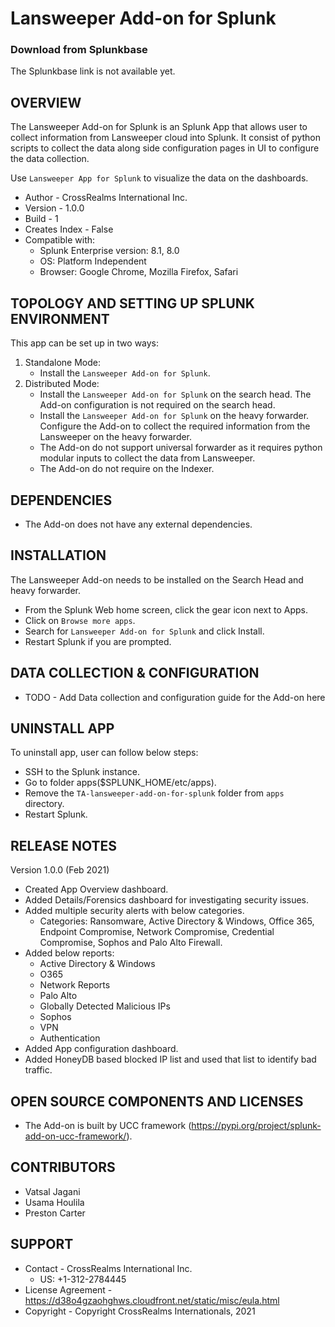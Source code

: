 # Lansweeper Add-on for Splunk

### Download from Splunkbase
The Splunkbase link is not available yet.


OVERVIEW
--------
The Lansweeper Add-on for Splunk is an Splunk App that allows user to collect information from Lansweeper cloud into Splunk. It consist of python scripts to collect the data along side configuration pages in UI to configure the data collection.

Use `Lansweeper App for Splunk` to visualize the data on the dashboards.


* Author - CrossRealms International Inc.
* Version - 1.0.0
* Build - 1
* Creates Index - False
* Compatible with:
   * Splunk Enterprise version: 8.1, 8.0
   * OS: Platform Independent
   * Browser: Google Chrome, Mozilla Firefox, Safari



TOPOLOGY AND SETTING UP SPLUNK ENVIRONMENT
------------------------------------------
This app can be set up in two ways: 
  1. Standalone Mode: 
     * Install the `Lansweeper Add-on for Splunk`.
  2. Distributed Mode: 
     * Install the `Lansweeper Add-on for Splunk` on the search head. The Add-on configuration is not required on the search head.
     * Install the `Lansweeper Add-on for Splunk` on the heavy forwarder. Configure the Add-on to collect the required information from the Lansweeper on the heavy forwarder.
     * The Add-on do not support universal forwarder as it requires python modular inputs to collect the data from Lansweeper.
     * The Add-on do not require on the Indexer.


DEPENDENCIES
------------------------------------------------------------
* The Add-on does not have any external dependencies.


INSTALLATION
------------------------------------------------------------
The Lansweeper Add-on needs to be installed on the Search Head and heavy forwarder.  

* From the Splunk Web home screen, click the gear icon next to Apps. 
* Click on `Browse more apps`.
* Search for `Lansweeper Add-on for Splunk` and click Install. 
* Restart Splunk if you are prompted.


DATA COLLECTION & CONFIGURATION
------------------------------------------------------------
* TODO - Add Data collection and configuration guide for the Add-on here


UNINSTALL APP
-------------
To uninstall app, user can follow below steps:
* SSH to the Splunk instance.
* Go to folder apps($SPLUNK_HOME/etc/apps).
* Remove the `TA-lansweeper-add-on-for-splunk` folder from `apps` directory.
* Restart Splunk.


RELEASE NOTES
-------------
Version 1.0.0 (Feb 2021)
* Created App Overview dashboard.
* Added Details/Forensics dashboard for investigating security issues.
* Added multiple security alerts with below categories.
  * Categories: Ransomware, Active Directory & Windows, Office 365, Endpoint Compromise, Network Compromise, Credential Compromise, Sophos and Palo Alto Firewall.
* Added below reports:
  * Active Directory & Windows
  * O365
  * Network Reports
  * Palo Alto
  * Globally Detected Malicious IPs
  * Sophos
  * VPN
  * Authentication
* Added App configuration dashboard.
* Added HoneyDB based blocked IP list and used that list to identify bad traffic.



OPEN SOURCE COMPONENTS AND LICENSES
------------------------------
* The Add-on is built by UCC framework (https://pypi.org/project/splunk-add-on-ucc-framework/).


CONTRIBUTORS
------------
* Vatsal Jagani
* Usama Houlila
* Preston Carter


SUPPORT
-------
* Contact - CrossRealms International Inc.
  * US: +1-312-2784445
* License Agreement - https://d38o4gzaohghws.cloudfront.net/static/misc/eula.html
* Copyright - Copyright CrossRealms Internationals, 2021
